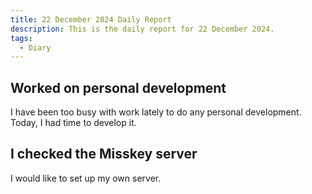 ```yaml
---
title: 22 December 2024 Daily Report
description: This is the daily report for 22 December 2024.
tags:
  - Diary
---
```


## Worked on personal development

I have been too busy with work lately to do any personal development.
Today, I had time to develop it.

## I checked the Misskey server

I would like to set up my own server.
